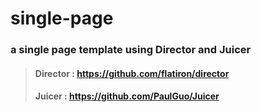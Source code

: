 # single-page
### a single page template using Director and Juicer

> #### Director :   https://github.com/flatiron/director
> #### Juicer   :   https://github.com/PaulGuo/Juicer